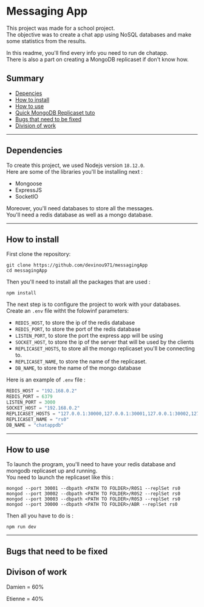 # Messaging App

This project was made for a school project. \
The objective was to create a chat app using NoSQL databases and make some statistics from the results. 

In this readme, you'll find every info you need to run de chatapp. \
There is also a part on creating a MongoDB replicaset if don't know how.

## Summary 

- [Depencies](#dependencies)
- [How to install](#how-to-install)
- [How to use](#how-to-use)
- [Quick MongoDB Replicaset tuto](./replicasetTutorial.md)
- [Bugs that need to be fixed](#bugs-that-need-to-be-fixed)
- [Division of work](#Divison-of-work)

---
## Dependencies

To create this project, we used Nodejs version `18.12.0`. \
Here are some of the libraries you'll be installing next : 
- Mongoose
- ExpressJS
- SocketIO

Moreover, you'll need databases to store all the messages. \
You'll need a redis database as well as a mongo database. 

---
## How to install 

First clone the repository:
```
git clone https://github.com/devinou971/messagingApp
cd messagingApp
```

Then you'll need to install all the packages that are used : 
```
npm install
```

The next step is to configure the project to work with your databases.
Create an `.env` file witht the folowinf parameters:
- `REDIS_HOST`, to store the ip of the redis database
- `REDIS_PORT`, to store the port of the redis database
- `LISTEN_PORT`, to store the port the express app will be using
- `SOCKET_HOST`, to store the ip of the server that will be used by the clients
- `REPLICASET_HOSTS`, to store all the mongo replicaset you'll be connecting to.
- `REPLICASET_NAME`, to store the name of the replicaset.
- `DB_NAME`, to store the name of the mongo database

Here is an example of `.env` file : 
```js
REDIS_HOST = "192.168.0.2"
REDIS_PORT = 6379
LISTEN_PORT = 3000
SOCKET_HOST = "192.168.0.2"
REPLICASET_HOSTS = "127.0.0.1:30000,127.0.0.1:30001,127.0.0.1:30002,127.0.0.1:30003"
REPLICASET_NAME = "rs0"
DB_NAME = "chatappdb"
```



---
## How to use

To launch the program, you'll need to have your redis database and mongodb replicaset up and running. \
You need to launch the replicaset like this :
```
mongod --port 30001 --dbpath <PATH TO FOLDER>/R0S1 --replSet rs0
mongod --port 30002 --dbpath <PATH TO FOLDER>/R0S2 --replSet rs0
mongod --port 30003 --dbpath <PATH TO FOLDER>/R0S3 --replSet rs0
mongod --port 30000 --dbpath <PATH TO FOLDER>/ABR --replSet rs0

```
Then all you have to do is : 
```
npm run dev
```

---
## Bugs that need to be fixed

## Divison of work

Damien = 60%

Etienne = 40%
